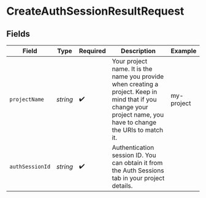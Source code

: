 # CreateAuthSessionResultRequest


## Fields

| Field                                                                                                                                                              | Type                                                                                                                                                               | Required                                                                                                                                                           | Description                                                                                                                                                        | Example                                                                                                                                                            |
| ------------------------------------------------------------------------------------------------------------------------------------------------------------------ | ------------------------------------------------------------------------------------------------------------------------------------------------------------------ | ------------------------------------------------------------------------------------------------------------------------------------------------------------------ | ------------------------------------------------------------------------------------------------------------------------------------------------------------------ | ------------------------------------------------------------------------------------------------------------------------------------------------------------------ |
| `projectName`                                                                                                                                                      | *string*                                                                                                                                                           | :heavy_check_mark:                                                                                                                                                 | Your project name. It is the name you provide when creating a project. Keep in mind that if you change your project name, you have to change the URIs to match it. | my-project                                                                                                                                                         |
| `authSessionId`                                                                                                                                                    | *string*                                                                                                                                                           | :heavy_check_mark:                                                                                                                                                 | Authentication session ID. You can obtain it from the Auth Sessions tab in your project details.                                                                   |                                                                                                                                                                    |